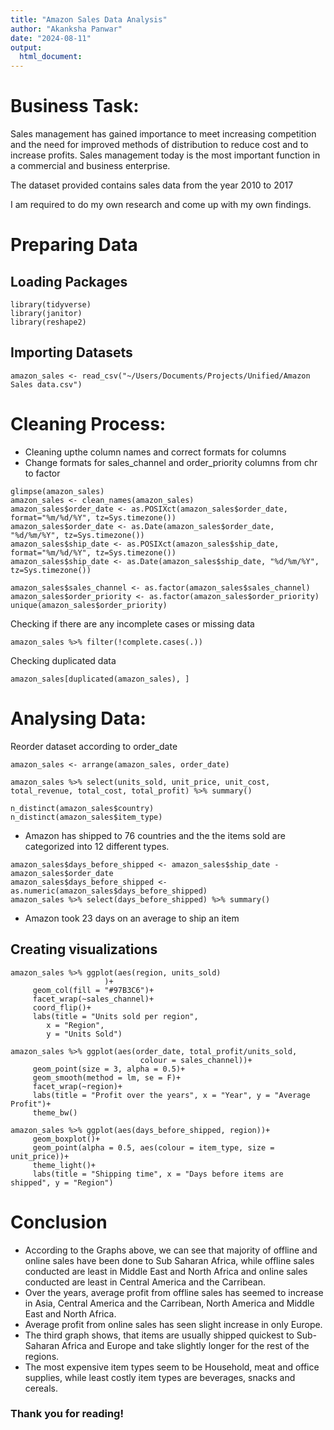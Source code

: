 ```yaml
---
title: "Amazon Sales Data Analysis"
author: "Akanksha Panwar"
date: "2024-08-11"
output:
  html_document:
---
```


# Business Task:

Sales management has gained importance to meet increasing competition and the
need for improved methods of distribution to reduce cost and to increase profits. Sales
management today is the most important function in a commercial and business
enterprise.

The dataset provided contains sales data from the year 2010 to 2017

I am required to do my own research and come up with my own findings.

# Preparing Data

## Loading Packages
```{r}
library(tidyverse)
library(janitor)
library(reshape2)
```

## Importing Datasets
```{r}
amazon_sales <- read_csv("~/Users/Documents/Projects/Unified/Amazon Sales data.csv")
```

# Cleaning Process:

- Cleaning upthe column names and correct formats for columns
- Change formats for sales_channel and order_priority columns from chr to factor
```{r}
glimpse(amazon_sales)
amazon_sales <- clean_names(amazon_sales)
amazon_sales$order_date <- as.POSIXct(amazon_sales$order_date, format="%m/%d/%Y", tz=Sys.timezone())
amazon_sales$order_date <- as.Date(amazon_sales$order_date, "%d/%m/%Y", tz=Sys.timezone())
amazon_sales$ship_date <- as.POSIXct(amazon_sales$ship_date, format="%m/%d/%Y", tz=Sys.timezone())
amazon_sales$ship_date <- as.Date(amazon_sales$ship_date, "%d/%m/%Y", tz=Sys.timezone())

amazon_sales$sales_channel <- as.factor(amazon_sales$sales_channel)
amazon_sales$order_priority <- as.factor(amazon_sales$order_priority)
unique(amazon_sales$order_priority)
```

Checking if there are any incomplete cases or missing data
```{r}
amazon_sales %>% filter(!complete.cases(.))
```

Checking duplicated data 
```{r}
amazon_sales[duplicated(amazon_sales), ]
```

# Analysing Data:

Reorder dataset according to order_date
```{r}
amazon_sales <- arrange(amazon_sales, order_date)
```

```{r}
amazon_sales %>% select(units_sold, unit_price, unit_cost, total_revenue, total_cost, total_profit) %>% summary()

n_distinct(amazon_sales$country)
n_distinct(amazon_sales$item_type)
```

- Amazon has shipped to 76 countries and the the items sold are categorized into 12 different types.

```{r}
amazon_sales$days_before_shipped <- amazon_sales$ship_date - amazon_sales$order_date
amazon_sales$days_before_shipped <- as.numeric(amazon_sales$days_before_shipped)
amazon_sales %>% select(days_before_shipped) %>% summary()
```
- Amazon took 23 days on an average to ship an item

## Creating visualizations

```{r}
amazon_sales %>% ggplot(aes(region, units_sold)
                     )+
     geom_col(fill = "#97B3C6")+
     facet_wrap(~sales_channel)+
     coord_flip()+
     labs(title = "Units sold per region",
        x = "Region",
        y = "Units Sold")
```
```{r}
amazon_sales %>% ggplot(aes(order_date, total_profit/units_sold,
                             colour = sales_channel))+
     geom_point(size = 3, alpha = 0.5)+
     geom_smooth(method = lm, se = F)+
     facet_wrap(~region)+
     labs(title = "Profit over the years", x = "Year", y = "Average Profit")+
     theme_bw()
```

```{r}
amazon_sales %>% ggplot(aes(days_before_shipped, region))+
     geom_boxplot()+
     geom_point(alpha = 0.5, aes(colour = item_type, size = unit_price))+
     theme_light()+
     labs(title = "Shipping time", x = "Days before items are shipped", y = "Region")
```

# Conclusion

* According to the Graphs above, we can see that majority of offline and online sales have been done to Sub Saharan Africa, while offline sales conducted are least in Middle East and North Africa and online sales conducted are least in Central America and the Carribean.
* Over the years, average profit from offline sales has seemed to increase in Asia, Central America and the Carribean, North America and Middle East and North Africa.
* Average profit from online sales has seen slight increase in only Europe.
* The third graph shows, that items are usually shipped quickest to Sub-Saharan Africa and Europe and take slightly longer for the rest of the regions.
* The most expensive item types seem to be Household, meat and office supplies, while least costly item types are beverages, snacks and cereals.

### Thank you for reading!
